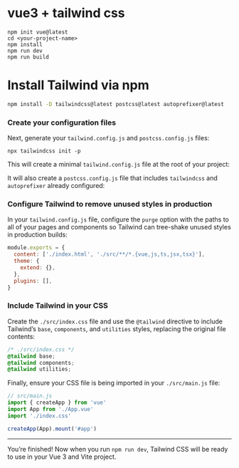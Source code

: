 # vue3 + tailwind css

```shell
npm init vue@latest
cd <your-project-name>
npm install
npm run dev
npm run build
```

# Install Tailwind via npm

```bash
npm install -D tailwindcss@latest postcss@latest autoprefixer@latest
```

### Create your configuration files

Next, generate your `tailwind.config.js` and `postcss.config.js` files:

```shell
npx tailwindcss init -p
```

This will create a minimal `tailwind.config.js` file at the root of your project:

It will also create a `postcss.config.js` file that includes `tailwindcss` and `autoprefixer` already configured:

### Configure Tailwind to remove unused styles in production

In your `tailwind.config.js` file, configure the `purge` option with the paths to all of your pages and components so Tailwind can tree-shake unused styles in production builds:

```js
module.exports = {
  content: ['./index.html', './src/**/*.{vue,js,ts,jsx,tsx}'],
  theme: {
    extend: {},
  },
  plugins: [],
}
```

### Include Tailwind in your CSS

Create the `./src/index.css` file and use the `@tailwind` directive to include Tailwind’s `base`, `components`, and `utilities` styles, replacing the original file contents:

```css
/* ./src/index.css */
@tailwind base;
@tailwind components;
@tailwind utilities;
```

Finally, ensure your CSS file is being imported in your `./src/main.js` file:

```js
// src/main.js
import { createApp } from 'vue'
import App from './App.vue'
import './index.css'

createApp(App).mount('#app')
```

------

You’re finished! Now when you run `npm run dev`, Tailwind CSS will be ready to use in your Vue 3 and Vite project.